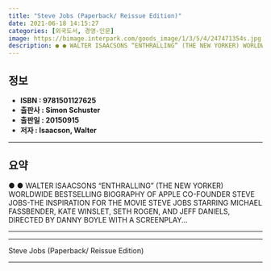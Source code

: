 ```yaml
---
title: "Steve Jobs (Paperback/ Reissue Edition)"
date: 2021-06-18 14:15:27
categories: [외국도서, 경영-인문]
image: https://bimage.interpark.com/goods_image/1/3/5/4/247471354s.jpg
description: ● ● WALTER ISAACSONS “ENTHRALLING” (THE NEW YORKER) WORLDWIDE BESTSELLING BIOGRAPHY OF APPLE CO-FOUNDER STEVE JOBS-THE INSPIRATION FOR THE MOVIE STEVE JOBS ST
---
```


## **정보**

- **ISBN : 9781501127625**
- **출판사 : Simon   Schuster**
- **출판일 : 20150915**
- **저자 : Isaacson, Walter**

------



## **요약**

●  ●  WALTER ISAACSONS “ENTHRALLING” (THE NEW YORKER) WORLDWIDE BESTSELLING BIOGRAPHY OF APPLE CO-FOUNDER STEVE JOBS-THE INSPIRATION FOR THE MOVIE STEVE JOBS STARRING MICHAEL FASSBENDER, KATE WINSLET, SETH ROGEN, AND JEFF DANIELS, DIRECTED BY DANNY BOYLE WITH A SCREENPLAY... 

------



------


Steve Jobs (Paperback/ Reissue Edition) 

------



